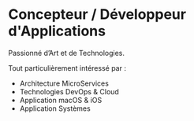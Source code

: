 # Concepteur / Développeur d'Applications

Passionné d’Art et de Technologies.

Tout particulièrement intéressé par :
- Architecture MicroServices
- Technologies DevOps & Cloud
- Application macOS & iOS
- Application Systèmes

<!--
**AtlasRW/AtlasRW** is a ✨ _special_ ✨ repository because its `README.md` (this file) appears on your GitHub profile.

Here are some ideas to get you started:

- 🔭 I’m currently working on ...
- 🌱 I’m currently learning ...
- 👯 I’m looking to collaborate on ...
- 🤔 I’m looking for help with ...
- 💬 Ask me about ...
- 📫 How to reach me: ...
- 😄 Pronouns: ...
- ⚡ Fun fact: ...
-->
